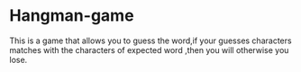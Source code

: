# Hangman-game
This is a game that allows you to guess the word,if your guesses characters matches with the characters of expected word ,then you will otherwise you lose.
